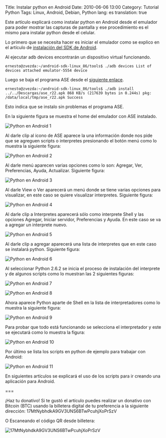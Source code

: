 Title: Instalar python en Android
Date: 2010-06-06 13:00
Category: Tutorial Python
Tags: Linux, Android, Debian, Python
lang: es
translation: true



Este artículo explicará como instalar python en Android desde el emulador para poder mostrar las capturas de pantalla y ese procedimiento es el mismo para instalar python desde el celular.

Lo primero que se necesita hacer es iniciar el emulador como se explico en el artículo de [instalación del SDK de Android](https://www.seraph.to/instalacion-del-sdk-de-android-en-linux.html#instalacion-del-sdk-de-android-en-linux).


Al ejecutar adb devices encontrarán un dispositivo virtual funcionando.


```
ernesto@zvezda:~/android-sdk-linux_86/tools$ ./adb devices List of devices attached emulator-5554 device
```


Luego se baja el programa ASE desde el [siguiente enlace](http://code.google.com/p/android-scripting/downloads/detail?name=ase_r24.apk).

```
ernesto@zvezda:~/android-sdk-linux_86/tools$ ./adb install ../../Descargas/ase_r22.apk 868 KB/s (217639 bytes in 0.244s) pkg: /data/local/tmp/ase_r22.apk Success
```

Esto indica que se instalo sin problemas el programa ASE.


En la siguiente figura se muestra el home del emulador con ASE instalado.


![Python en Android 1](./images/pythonandroid1.png)

Al darle clip al icono de ASE aparece la una información donde nos pide que se agreguen scripts o interpretes presionando el botón menú como lo muestra la siguiente figura:

![Python en Android 2](./images/pythonandroid2.png)


Al darle menú aparecen varias opciones como lo son: Agregar, Ver, Preferencias, Ayuda, Actualizar. Siguiente figura:

![Python en Android 3](./images/pythonandroid3.png)

Al darle View o Ver aparecerá un menú donde se tiene varias opciones para visualizar, en este caso se quiere visualizar interpretes. Siguiente figura:

![Python en Android 4](./images/pythonandroid4.png)

Al darle clip a Interpretes aparecerá sólo como interprete Shell y las opciones Agregar, Iniciar servidor, Preferencias y Ayuda. En este caso se va a agregar un interprete nuevo.

![Python en Android 5](./images/pythonandroid5.png)

Al darle clip a agregar aparecerá una lista de interpretes que en este caso se instalará python. Siguiente figura:

![Python en Android 6](./images/pythonandroid6.png)

Al seleccionar Python 2.6.2 se inicia el proceso de instalación del interprete y de algunos scripts como lo muestran las 2 siguientes figuras:

![Python en Android 7](./images/pythonandroid7.png)


![Python en Android 8](./images/pythonandroid8.png)

Ahora aparece Python aparte de Shell en la lista de interpretadores como lo muestra la siguiente figura:

![Python en Android 9](./images/pythonandroid9.png)

Para probar que todo está funcionando se selecciona el interpretador y este se ejecutará como lo muestra la figura:

![Python en Android 10](./images/pythonandroid10.png)

Por último se lista los scripts en python de ejemplo para trabajar con Android:

![Python en Android 11](./images/pythonandroid11.png)


En siguientes artículos se explicará el uso de los scripts para ir creando una aplicación para Android.


===

¡Haz tu donativo!
Si te gustó el artículo puedes realizar un donativo con Bitcoin (BTC)
usando la billetera digital de tu preferencia a la siguiente
dirección: 17MtNybhdkA9GV3UNS6BTwPcuhjXoPrSzV

O Escaneando el código QR desde billetera:

![17MtNybhdkA9GV3UNS6BTwPcuhjXoPrSzV](./images/17MtNybhdkA9GV3UNS6BTwPcuhjXoPrSzV.png)